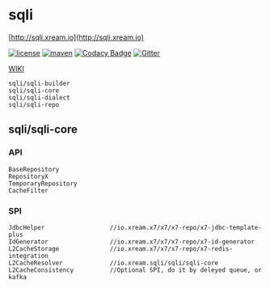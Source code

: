 # sqli
   [http://sqli.xream.io](http://sqli.xream.io) 
   
[![license](https://img.shields.io/github/license/x-ream/sqli.svg)](https://www.apache.org/licenses/LICENSE-2.0.html)
[![maven](https://img.shields.io/maven-central/v/io.xream.sqli/sqli-parent.svg)](https://search.maven.org/search?q=io.xream)
[![Codacy Badge](https://app.codacy.com/project/badge/Grade/8e414bcc7a6944529c5a35b27b2d5e37)](https://www.codacy.com/gh/x-ream/sqli?utm_source=github.com&amp;utm_medium=referral&amp;utm_content=x-ream/sqli&amp;utm_campaign=Badge_Grade)
[![Gitter](https://badges.gitter.im/x-ream/x-ream.svg)](https://gitter.im/x-ream/community)
    
   [WIKI](https://github.com/x-ream/sqli/wiki)
    
    sqli/sqli-builder
    sqli/sqli-core
    sqli/sqli-dialect
    sqli/sqli-repo
        
## sqli/sqli-core 

### API
    BaseRepository
    RepositoryX
    TemporaryRepository
    CacheFilter
    
### SPI
    JdbcHelper                  //io.xream.x7/x7/x7-repo/x7-jdbc-template-plus
    IdGenerator                 //io.xream.x7/x7/x7-repo/x7-id-generator
    L2CacheStorage              //io.xream.x7/x7/x7-repo/x7-redis-integration
    L2CacheResolver             //io.xream.sqli/sqli/sqli-core
    L2CacheConsistency          //Optional SPI, do it by deleyed queue, or kafka
